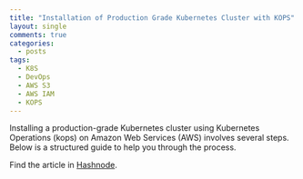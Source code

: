 ```yaml
---
title: "Installation of Production Grade Kubernetes Cluster with KOPS"
layout: single
comments: true
categories:
  - posts
tags:
  - K8S
  - DevOps
  - AWS S3
  - AWS IAM
  - KOPS
---
```


Installing a production-grade Kubernetes cluster using Kubernetes Operations (kops) on Amazon Web Services (AWS) involves several steps. Below is a structured guide to help you through the process. 

Find the article in [Hashnode](https://dhanvbdev.hashnode.dev/installation-of-production-grade-kubernetes-cluster-with-kops).